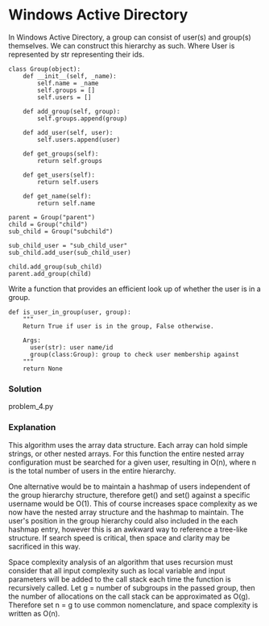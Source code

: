 # Windows Active Directory

In Windows Active Directory, a group can consist of user(s) and group(s) themselves. We can construct this hierarchy as such. Where User is represented by str representing their ids.

```
class Group(object):
    def __init__(self, _name):
        self.name = _name
        self.groups = []
        self.users = []

    def add_group(self, group):
        self.groups.append(group)

    def add_user(self, user):
        self.users.append(user)

    def get_groups(self):
        return self.groups

    def get_users(self):
        return self.users

    def get_name(self):
        return self.name

parent = Group("parent")
child = Group("child")
sub_child = Group("subchild")

sub_child_user = "sub_child_user"
sub_child.add_user(sub_child_user)

child.add_group(sub_child)
parent.add_group(child)

```
Write a function that provides an efficient look up of whether the user is in a group.

```
def is_user_in_group(user, group):
    """
    Return True if user is in the group, False otherwise.

    Args:
      user(str): user name/id
      group(class:Group): group to check user membership against
    """
    return None
```

### Solution

problem_4.py

### Explanation

This algorithm uses the array data structure. Each array can hold simple strings, or other nested arrays. For this function the entire nested array configuration must be searched for a given user, resulting in O(n), where n is the total number of users in the entire hierarchy.

One alternative would be to maintain a hashmap of users independent of the group hierarchy structure, therefore get() and set() against a specific username would be O(1). This of course increases space complexity as we now have the nested array structure and the hashmap to maintain. The user's position in the group hierarchy could also included in the each hashmap entry, however this is an awkward way to reference a tree-like structure. If search speed is critical, then space and clarity may be sacrificed in this way.

Space complexity analysis of an algorithm that uses recursion must consider that all input complexity such as local variable and input parameters will be added to the call stack each time the function is recursively called. Let g = number of subgroups in the passed group, then the number of allocations on the call stack can be approximated as O(g). Therefore set n = g to use common nomenclature, and space complexity is written as O(n).
